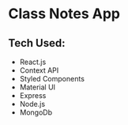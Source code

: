# Class Notes App
## Tech Used:
- React.js
- Context API
- Styled Components
- Material UI
- Express
- Node.js
- MongoDb
